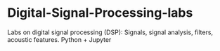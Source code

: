 # Digital-Signal-Processing-labs
Labs on digital signal processing (DSP): Signals, signal analysis, filters, acoustic features. Python + Jupyter
